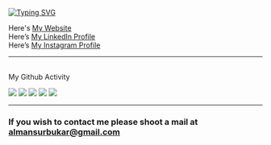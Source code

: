 <!-- # Hello there, I'm [Mohammed!](https://mmabubakar.com) 👋 -->

[![Typing SVG](https://readme-typing-svg.herokuapp.com/?duration=4000&lines=Hello+there%2C+it%27s+Mohammed)](https://mmabubakar.com)

Here's [My Website](https://mmabubakar.com)
<br>
Here’s [My LinkedIn Profile](https://www.linkedin.com/in/mohammed-mansur-abubakar-b23ba510a/)
<br>
Here’s [My Instagram Profile](https://instagram.com/mmabubakar_?igshid=YmMyMTA2M2Y=)
<br>
<hr>
<br>
My Github Activity
<br>

![](http://github-profile-summary-cards.vercel.app/api/cards/profile-details?username=mmabubakar&theme=discord_old_blurple)
![](http://github-profile-summary-cards.vercel.app/api/cards/repos-per-language?username=mmabubakar&theme=discord_old_blurple)
![](http://github-profile-summary-cards.vercel.app/api/cards/most-commit-language?username=mmabubakar&theme=discord_old_blurple)
![](http://github-profile-summary-cards.vercel.app/api/cards/stats?username=mmabubakar&theme=discord_old_blurple)
![](http://github-profile-summary-cards.vercel.app/api/cards/productive-time?username=mmabubakar&theme=discord_old_blurple&utcOffset=3)

<hr>

### If you wish to contact me please shoot a mail at [almansurbukar@gmail.com](mailto:almansurbukar@gmail.com)
